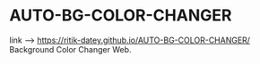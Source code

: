 # AUTO-BG-COLOR-CHANGER
link -->  https://ritik-datey.github.io/AUTO-BG-COLOR-CHANGER/ <br>
Background Color Changer Web. <br>

